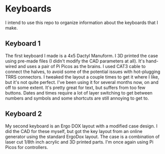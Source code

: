 # Keyboards

I intend to use this repo to organize information about the keyboards that I make.

## Keyboard 1

The first keyboard I made is a 4x5 Dactyl Manuform. I 3D printed the case using pre-made files (I didn't modify the CAD parameters at all). It's hand-wired and uses a pair of Pi Picos as the brains. I used CAT3 cable to connect the halves, to avoid some of the potential issues with hot-plugging TRRS connectors. I tweaked the layout a couple times to get it where I like, but it's not quite perfect. I've been using it for several months now, on and off to some extent. It's pretty great for text, but suffers from too few buttons. Dates and times require a lot of layer switching to get between numbers and symbols and some shortcuts are still annoying to get to.

## Keyboard 2

My second keyboard is an Ergo DOX layout with a modified case design. I did the CAD for these myself, but got the key layout from an online generator using the standard ErgoDox layout. The case is a combination of laser cut 1/8th inch acrylic and 3D printed parts. I'm once again using Pi Picos for controllers.
